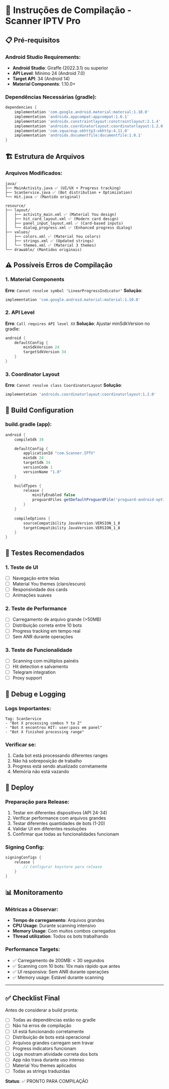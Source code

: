 # 🔧 Instruções de Compilação - Scanner IPTV Pro

## 📋 Pré-requisitos

### Android Studio Requirements:
- **Android Studio**: Giraffe (2022.3.1) ou superior
- **API Level**: Mínimo 24 (Android 7.0)
- **Target API**: 34 (Android 14)
- **Material Components**: 1.10.0+

### Dependências Necessárias (gradle):
```gradle
dependencies {
    implementation 'com.google.android.material:material:1.10.0'
    implementation 'androidx.appcompat:appcompat:1.6.1'
    implementation 'androidx.constraintlayout:constraintlayout:2.1.4'
    implementation 'androidx.coordinatorlayout:coordinatorlayout:1.2.0'
    implementation 'com.squareup.okhttp3:okhttp:4.11.0'
    implementation 'androidx.documentfile:documentfile:1.0.1'
}
```

## 🏗️ Estrutura de Arquivos

### Arquivos Modificados:
```
java/
├── MainActivity.java ✅ (UI/UX + Progress tracking)
├── ScanService.java ✅ (Bot distribution + Optimization)
└── Hit.java ✅ (Mantido original)

resource/
├── layout/
│   ├── activity_main.xml ✅ (Material You design)
│   ├── hit_card_layout.xml ✅ (Modern card design)
│   ├── panel_input_layout.xml ✅ (Card-based inputs)
│   └── dialog_progress.xml ✅ (Enhanced progress dialog)
├── values/
│   ├── colors.xml ✅ (Material You colors)
│   ├── strings.xml ✅ (Updated strings)
│   └── themes.xml ✅ (Material 3 themes)
└── drawable/ (Mantidos originais)
```

## ⚠️ Possíveis Erros de Compilação

### 1. Material Components
**Erro**: `Cannot resolve symbol 'LinearProgressIndicator'`
**Solução**: 
```gradle
implementation 'com.google.android.material:material:1.10.0'
```

### 2. API Level
**Erro**: `Call requires API level XX`
**Solução**: Ajustar minSdkVersion no gradle:
```gradle
android {
    defaultConfig {
        minSdkVersion 24
        targetSdkVersion 34
    }
}
```

### 3. Coordinator Layout
**Erro**: `Cannot resolve class CoordinatorLayout`
**Solução**:
```gradle
implementation 'androidx.coordinatorlayout:coordinatorlayout:1.2.0'
```

## 🔧 Build Configuration

### build.gradle (app):
```gradle
android {
    compileSdk 34

    defaultConfig {
        applicationId "com.Scanner.IPTV"
        minSdk 24
        targetSdk 34
        versionCode 1
        versionName "1.0"
    }

    buildTypes {
        release {
            minifyEnabled false
            proguardFiles getDefaultProguardFile('proguard-android-optimize.txt')
        }
    }
    
    compileOptions {
        sourceCompatibility JavaVersion.VERSION_1_8
        targetCompatibility JavaVersion.VERSION_1_8
    }
}
```

## 📱 Testes Recomendados

### 1. Teste de UI
- [ ] Navegação entre telas
- [ ] Material You themes (claro/escuro)
- [ ] Responsividade dos cards
- [ ] Animações suaves

### 2. Teste de Performance
- [ ] Carregamento de arquivo grande (>50MB)
- [ ] Distribuição correta entre 10 bots
- [ ] Progress tracking em tempo real
- [ ] Sem ANR durante operações

### 3. Teste de Funcionalidade
- [ ] Scanning com múltiplos painéis
- [ ] Hit detection e salvamento
- [ ] Telegram integration
- [ ] Proxy support

## 🐛 Debug e Logging

### Logs Importantes:
```
Tag: ScanService
- "Bot X processing combos Y to Z"
- "Bot X encontrou HIT: user:pass em panel"
- "Bot X finished processing range"
```

### Verificar se:
1. Cada bot está processando diferentes ranges
2. Não há sobreposição de trabalho
3. Progress está sendo atualizado corretamente
4. Memória não está vazando

## 🚀 Deploy

### Preparação para Release:
1. Testar em diferentes dispositivos (API 24-34)
2. Verificar performance com arquivos grandes
3. Testar diferentes quantidades de bots (1-20)
4. Validar UI em diferentes resoluções
5. Confirmar que todas as funcionalidades funcionam

### Signing Config:
```gradle
signingConfigs {
    release {
        // Configurar keystore para release
    }
}
```

## 📊 Monitoramento

### Métricas a Observar:
- **Tempo de carregamento**: Arquivos grandes
- **CPU Usage**: Durante scanning intensivo
- **Memory Usage**: Com muitos combos carregados
- **Thread utilization**: Todos os bots trabalhando

### Performance Targets:
- ✅ Carregamento de 200MB: < 30 segundos
- ✅ Scanning com 10 bots: 10x mais rápido que antes
- ✅ UI responsiva: Sem ANR durante operações
- ✅ Memory usage: Estável durante scanning

---

## ✅ Checklist Final

Antes de considerar a build pronta:

- [ ] Todas as dependências estão no gradle
- [ ] Não há erros de compilação
- [ ] UI está funcionando corretamente
- [ ] Distribuição de bots está operacional
- [ ] Arquivos grandes carregam sem travar
- [ ] Progress indicators funcionam
- [ ] Logs mostram atividade correta dos bots
- [ ] App não trava durante uso intenso
- [ ] Material You themes aplicados
- [ ] Todas as strings traduzidas

**Status**: ✅ PRONTO PARA COMPILAÇÃO